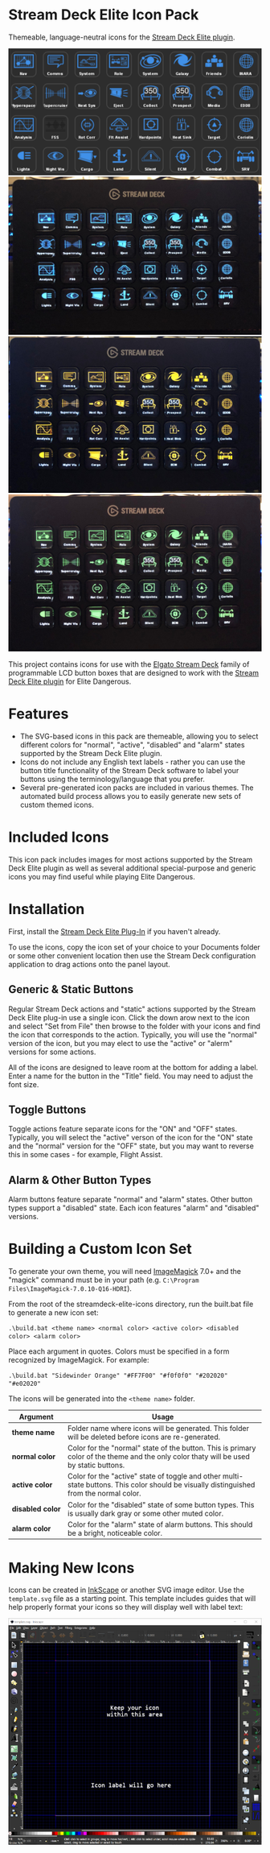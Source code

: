 Stream Deck Elite Icon Pack
===========================

Themeable, language-neutral icons for the [Stream Deck Elite plugin](https://github.com/mhwlng/streamdeck-elite).

![icons](images/icons.png)
![streamdeck](images/stream-deck.jpg)
![streamdeck](images/stream-deck-orange.jpg)
![streamdeck](images/stream-deck-green.jpg)

This project contains icons for use with the [Elgato Stream Deck](https://www.elgato.com/en/gaming/stream-deck)
family of programmable LCD button boxes that are designed to work with the [Stream Deck Elite plugin](https://github.com/mhwlng/streamdeck-elite) for Elite Dangerous.

# Features

* The SVG-based icons in this pack are themeable, allowing you to select different colors for "normal", "active", "disabled" and "alarm" states supported by the Stream Deck Elite plugin.
* Icons do not include any English text labels - rather you can use the button title functionality of the Stream Deck software to label your buttons using the terminology/language that you prefer.
* Several pre-generated icon packs are included in various themes. The automated build process allows you to easily generate new sets of custom themed icons.

# Included Icons

This icon pack includes images for most actions supported by the Stream Deck Elite plugin as well as several additional special-purpose and generic icons you may find useful while playing Elite Dangerous.

# Installation

First, install the [Stream Deck Elite Plug-In](https://github.com/mhwlng/streamdeck-elite) if you haven't already. 

To use the icons, copy the icon set of your choice to your Documents folder or some other convenient location then use the Stream Deck configuration application to drag actions onto the panel layout.

## Generic & Static Buttons

Regular Stream Deck actions and "static" actions supported by the Stream Deck Elite plug-in use a single icon. Click the down arow next to the icon and select "Set from File" then browse to the folder with your icons and find the icon that corresponds to the action. Typically, you will use the "normal" version of the icon, but you may elect to use the "active" or "alerm" versions for some actions.

All of the icons are designed to leave room at the bottom for adding a label. Enter a name for the button in the "Title" field. You may need to adjust the font size.

## Toggle Buttons

Toggle actions feature separate icons for the "ON" and "OFF" states. Typically, you will select the "active" verson of the icon for the "ON" state and the "normal" version for the "OFF" state, but you may want to reverse this in some cases - for example, Flight Assist.

## Alarm & Other Button Types

Alarm buttons feature separate "normal" and "alarm" states. Other button types support a "disabled" state. Each icon features "alarm" and "disabled" versions.

# Building a Custom Icon Set

To generate your own theme, you will need [ImageMagick](https://imagemagick.org/index.php) 7.0+ and the "magick" command must be in your path (e.g. `C:\Program Files\ImageMagick-7.0.10-Q16-HDRI`).

From the root of the streamdeck-elite-icons directory, run the built.bat file to generate a new icon set:

```
.\build.bat <theme name> <normal color> <active color> <disabled color> <alarm color>
```

Place each argument in quotes. Colors must be specified in a form recognized by ImageMagick. For example:

```
.\build.bat "Sidewinder Orange" "#FF7F00" "#f0f0f0" "#202020" "#e02020"
```

The icons will be generated into the `<theme name>` folder.

| Argument | Usage |
| --- | --- |
| **theme&nbsp;name** | Folder name where icons will be generated. This folder will be deleted before icons are re-generated. |
| **normal&nbsp;color** | Color for the "normal" state of the button. This is primary color of the theme and the only color thaty will be used by static buttons. |
| **active&nbsp;color** | Color for the "active" state of toggle and other multi-state buttons. This color should be visually distinguished from the normal color. |
| **disabled&nbsp;color** | Color for the "disabled" state of some button types. This is usually dark gray or some other muted color. |
| **alarm&nbsp;color** | Color for the "alarm" state of alarm buttons. This should be a bright, noticeable color. |

# Making New Icons

Icons can be created in [InkScape](https://inkscape.org/) or another SVG image editor. Use the `template.svg` file as a starting point. This template includes guides that will help properly format your icons so they will display well with label text:

![edit-template](images/edit-template.png)
